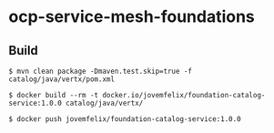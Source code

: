 # ocp-service-mesh-foundations

## Build

```shell
$ mvn clean package -Dmaven.test.skip=true -f catalog/java/vertx/pom.xml

$ docker build --rm -t docker.io/jovemfelix/foundation-catalog-service:1.0.0 catalog/java/vertx/

$ docker push jovemfelix/foundation-catalog-service:1.0.0
```



